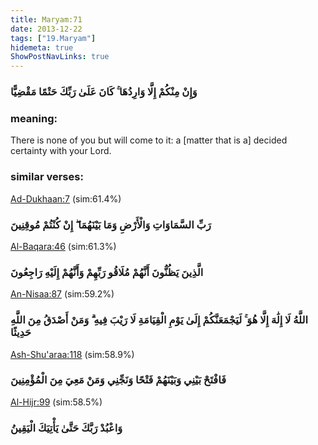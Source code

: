 ```yaml
---
title: Maryam:71
date: 2013-12-22
tags: ["19.Maryam"]
hidemeta: true 
ShowPostNavLinks: true 
---
```

### وَإِنْ مِنْكُمْ إِلَّا وَارِدُهَا ۚ كَانَ عَلَىٰ رَبِّكَ حَتْمًا مَقْضِيًّا
### meaning: 
There is none of you but will come to it: a [matter that is a] decided certainty with your Lord.
### similar verses: 

[Ad-Dukhaan:7](/44/7) (sim:61.4%)

### رَبِّ السَّمَاوَاتِ وَالْأَرْضِ وَمَا بَيْنَهُمَا ۖ إِنْ كُنْتُمْ مُوقِنِينَ

[Al-Baqara:46](/2/46) (sim:61.3%)

### الَّذِينَ يَظُنُّونَ أَنَّهُمْ مُلَاقُو رَبِّهِمْ وَأَنَّهُمْ إِلَيْهِ رَاجِعُونَ

[An-Nisaa:87](/4/87) (sim:59.2%)

### اللَّهُ لَا إِلَٰهَ إِلَّا هُوَ ۚ لَيَجْمَعَنَّكُمْ إِلَىٰ يَوْمِ الْقِيَامَةِ لَا رَيْبَ فِيهِ ۗ وَمَنْ أَصْدَقُ مِنَ اللَّهِ حَدِيثًا

[Ash-Shu'araa:118](/26/118) (sim:58.9%)

### فَافْتَحْ بَيْنِي وَبَيْنَهُمْ فَتْحًا وَنَجِّنِي وَمَنْ مَعِيَ مِنَ الْمُؤْمِنِينَ

[Al-Hijr:99](/15/99) (sim:58.5%)

### وَاعْبُدْ رَبَّكَ حَتَّىٰ يَأْتِيَكَ الْيَقِينُ
